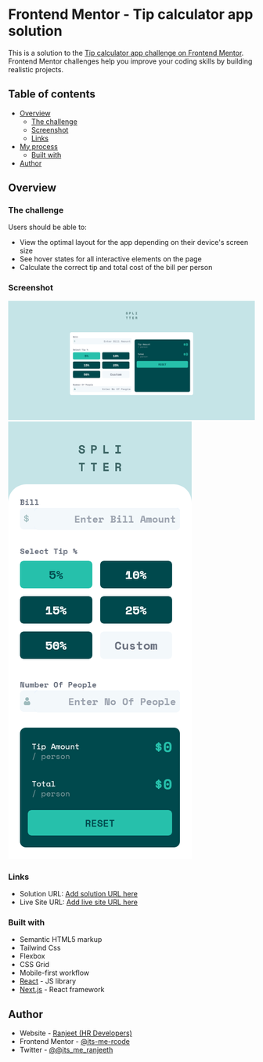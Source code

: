 # Frontend Mentor - Tip calculator app solution

This is a solution to the [Tip calculator app challenge on Frontend Mentor](https://www.frontendmentor.io/challenges/tip-calculator-app-ugJNGbJUX). Frontend Mentor challenges help you improve your coding skills by building realistic projects.

## Table of contents

- [Overview](#overview)
  - [The challenge](#the-challenge)
  - [Screenshot](#screenshot)
  - [Links](#links)
- [My process](#my-process)
  - [Built with](#built-with)
- [Author](#author)

## Overview

### The challenge

Users should be able to:

- View the optimal layout for the app depending on their device's screen size
- See hover states for all interactive elements on the page
- Calculate the correct tip and total cost of the bill per person

### Screenshot

![](./desktop.png)
![](./mobile.png)

### Links

- Solution URL: [Add solution URL here](https://www.frontendmentor.io/solutions/tip-calculator-app-using-next-js-tailwind-css-Rsu6bZ5Z7)
- Live Site URL: [Add live site URL here](https://tip-calculator-next-tailwindcss-scss.vercel.app/)

### Built with

- Semantic HTML5 markup
- Tailwind Css
- Flexbox
- CSS Grid
- Mobile-first workflow
- [React](https://reactjs.org/) - JS library
- [Next.js](https://nextjs.org/) - React framework

## Author

- Website - [Ranjeet (HR Developers)](https://modest-jones-78fd0c.netlify.app/)
- Frontend Mentor - [@its-me-rcode](https://www.frontendmentor.io/profile/yourusername)
- Twitter - [@@its_me_ranjeeth](https://www.twitter.com/@its_me_ranjeeth)
